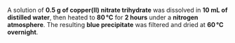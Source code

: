 A solution of **0.5 g of copper(II) nitrate trihydrate** was dissolved in **10 mL of distilled water**, then heated to **80 °C** for **2 hours** under a **nitrogen atmosphere**. The resulting **blue precipitate** was filtered and dried at **60 °C overnight**.